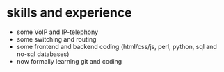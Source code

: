 # skills and experience

- some VoIP and IP-telephony
- some switching and routing
- some frontend and backend coding (html/css/js, perl, python, sql and no-sql databases)
- now formally learning git and coding

<!--
**p24-byte/p24-byte** is a ✨ _special_ ✨ repository because its `README.md` (this file) appears on your GitHub profile.

Here are some ideas to get you started:

- 🔭 I’m currently working on ...
- 🌱 I’m currently learning ...
- 👯 I’m looking to collaborate on ...
- 🤔 I’m looking for help with ...
- 💬 Ask me about ...
- 📫 How to reach me: ...
- 😄 Pronouns: ...
- ⚡ Fun fact: ...
-->

